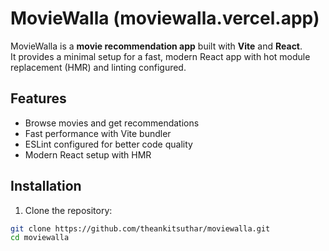# MovieWalla  (moviewalla.vercel.app)

MovieWalla is a **movie recommendation app** built with **Vite** and **React**.  
It provides a minimal setup for a fast, modern React app with hot module replacement (HMR) and linting configured.

## Features

- Browse movies and get recommendations
- Fast performance with Vite bundler
- ESLint configured for better code quality
- Modern React setup with HMR

## Installation

1. Clone the repository:

```bash
git clone https://github.com/theankitsuthar/moviewalla.git
cd moviewalla
